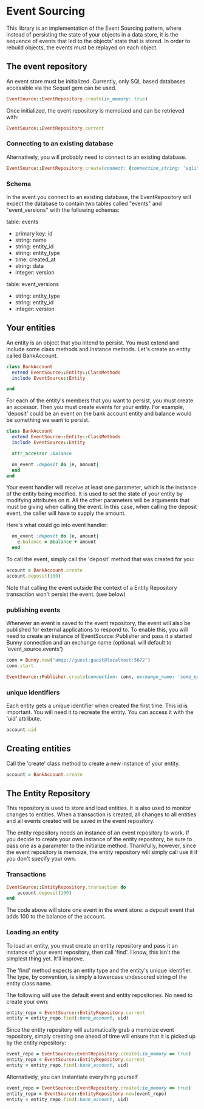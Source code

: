 # Event Sourcing

This library is an implementation of the Event Sourcing pattern, where instead of persisting the state of your objects in a data store, it is the sequence of events that led to the objects' state that is stored. In order to rebuild objects, the events must be replayed on each object.

## The event repository

An event store must be initialized. Currently, only SQL based databases accessible via the Sequel gem can be used.

```ruby
EventSource::EventRepository.create(in_memory: true)
```

Once initialized, the event repository is memoized and can be retrieved with:

```ruby
EventSource::EventRepository.current
```

### Connecting to an existing database
Alternatively, you will probably need to connect to an existing database.

```ruby
EventSource::EventRepository.create(connect: {connection_string: 'sqlite://events.db'})
```

### Schema

In the event you connect to an existing database, the EventRepository will expect the database to contain two tables called "events" and "event_versions" with the following schemas:

table: events
* primary key: id
* string: name
* string: entity_id
* string: entity_type
* time: created_at
* string: data
* integer: version

table: event_versions
* string: entity_type
* string: entity_id
* integer: version

## Your entities

An entity is an object that you intend to persist. You must extend and include some class methods and instance methods. Let's create an entity called BankAccount.

```ruby
class BankAccount
  extend EventSource::Entity::ClassMethods
  include EventSource::Entity

end
```

For each of the entity's members that you want to persist, you must create an accessor. Then you must create events for your entity. For example, 'deposit' could be an event on the bank account entity and balance would be something we want to persist.

```ruby
class BankAccount
  extend EventSource::Entity::ClassMethods
  include EventSource::Entity

  attr_accessor :balance

  on_event :deposit do |e, amount|
  end
end
```

Your event handler will receive at least one parameter, which is the instance of the entity being modified. It is used to set the state of your entity by modifying attributes on it. All the other parameters will be arguments that must be giving when calling the event. In this case, when calling the deposit event, the caller will have to supply the amount. 

Here's what could go into event handler:

```ruby
  on_event :deposit do |e, amount|
    e.balance = @balance + amount
  end
```

To call the event, simply call the 'deposit' method that was created for you:

```ruby
account = BankAccount.create
account.deposit(100)
```

Note that calling the event outside the context of a Entity Repository transaction won't persist the event. (see below)

### publishing events

Whenever an event is saved to the event repository, the event will also be published for external applications to respond to. To enable this, you will need to create an instance of EventSource::Publisher and pass it a started Bunny connection and an exchange name (optional. will default to 'event_source.events')

```ruby
conn = Bunny.new("amqp://guest:guest@localhost:5672")
conn.start

EventSource::Publisher.create(connection: conn, exchange_name: 'some_exchange')
```

### unique identifiers

Each entity gets a unique identifier when created the first time. This id is important. You will need it to recreate the entity. You can access it with the 'uid' attribute.

```ruby
account.uid
```

## Creating entities

Call the 'create' class method to create a new instance of your entity.

```ruby
account = BankAccount.create
```

## The Entity Repository

This repository is used to store and load entities. It is also used to monitor changes to entities. When a transaction is created, all changes to all entities and all events created will be saved in the event repository.

The entity repository needs an instance of an event repository to work. If you decide to create your own instance of the entity repository, be sure to pass one as a parameter to the initialize method. Thankfully, however, since the event repository is memoize, the entity repository will simply call use it if you don't specify your own.

### Transactions

```ruby
EventSource::EntityRepository.transaction do
    account.deposit(100)
end
```

The code above will store one event in the event store: a deposit event that adds 100 to the balance of the account.

### Loading an entity

To load an entity, you must create an entity repository and pass it an instance of your event repository, then call 'find'. I know, this isn't the simplest thing yet. It'll improve.

The 'find' method expects an entity type and the entity's unique identifier. The type, by convention, is simply a lowercase undescored string of the entity class name.

The following will use the default event and entity repositories. No need to create your own:

```ruby
entity_repo = EventSource::EntityRepository.current
entity = entity_repo.find(:bank_account, uid)
```

Since the entity repository will automatically grab a memoize event repository, simply creating one ahead of time will ensure that it is picked up by the entity repository:

```ruby
event_repo = EventSource::EventRepository.create(:in_memory => true)
entity_repo = EventSource::EntityRepository.current
entity = entity_repo.find(:bank_account, uid)
```

Alternatively, you can instantiate everything yourself

```ruby
event_repo = EventSource::EventRepository.create(:in_memory => true)
entity_repo = EventSource::EntityRepository.new(event_repo)
entity = entity_repo.find(:bank_account, uid)
```
